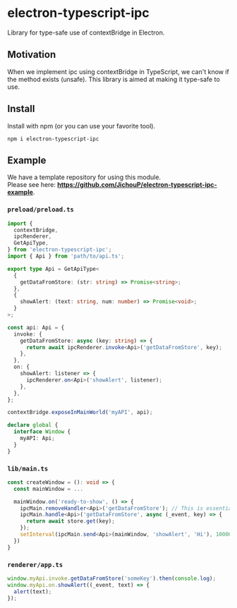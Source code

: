 # electron-typescript-ipc

Library for type-safe use of contextBridge in Electron.

## Motivation

When we implement ipc using contextBridge in TypeScript, we can't know if the method exists (unsafe).
This library is aimed at making it type-safe to use.

## Install

Install with npm (or you can use your favorite tool).

```shell
npm i electron-typescript-ipc
```

## Example

We have a template repository for using this module.  
Please see here: **<https://github.com/JichouP/electron-typescript-ipc-example>**.

### `preload/preload.ts`

```typescript
import {
  contextBridge,
  ipcRenderer,
  GetApiType,
} from 'electron-typescript-ipc';
import { Api } from 'path/to/api.ts';

export type Api = GetApiType<
  {
    getDataFromStore: (str: string) => Promise<string>;
  },
  {
    showAlert: (text: string, num: number) => Promise<void>;
  }
>;

const api: Api = {
  invoke: {
    getDataFromStore: async (key: string) => {
      return await ipcRenderer.invoke<Api>('getDataFromStore', key);
    },
  },
  on: {
    showAlert: listener => {
      ipcRenderer.on<Api>('showAlert', listener);
    },
  },
};

contextBridge.exposeInMainWorld('myAPI', api);

declare global {
  interface Window {
    myAPI: Api;
  }
}
```

### `lib/main.ts`

```typescript
const createWindow = (): void => {
  const mainWindow = ...

  mainWindow.on('ready-to-show', () => {
    ipcMain.removeHandler<Api>('getDataFromStore'); // This is essential in case you are called multiple times
    ipcMain.handle<Api>('getDataFromStore', async (_event, key) => {
      return await store.get(key);
    });
    setInterval(ipcMain.send<Api>(mainWindow, 'showAlert', 'Hi'), 10000)
  })
}
```

### `renderer/app.ts`

```typescript
window.myApi.invoke.getDataFromStore('someKey').then(console.log);
window.myApi.on.showAlert((_event, text) => {
  alert(text);
});
```
